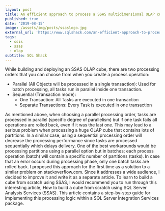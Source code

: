 ```yaml
---
layout: post
title: An efficient approach to process a SSAS multidimensional OLAP cube
published: true
date: '2019-08-15'
image: /assets/img/posts/ssaslogo.jpg
external_url: 'https://www.sqlshack.com/an-efficient-approach-to-process-a-ssas-multidimensional-olap-cube/'
tags:
  - ssis
  - ssas
  - olap
subtitle: SQL Shack
---
```

While building and deploying an SSAS OLAP cube, there are two processing orders that you can choose from when you create a process operation:
- Parallel (All Objects will be processed in a single transaction): Used for batch processing, all tasks run in parallel inside one transaction.
- Sequential (Transaction mode):
    - One Transaction: All Tasks are executed in one transaction
    - Separate Transactions: Every Task is executed in one transaction
    
As mentioned above, when choosing a parallel processing order, tasks are processed in parallel (specific degree of parallelism) but if one task fails all operations are rolled back, even if it was the last one. This may lead to a serious problem when processing a huge OLAP cube that contains lots of partitions.
In a similar case, using a sequential processing order will decrease the processing performance since tasks are processed sequentially which delays delivery.
One of the best workarounds would be processing partitions using a parallel option but in batches; each process operation (batch) will contain a specific number of partitions (tasks). In case that an error occurs during processing phase, only one batch tasks are rolled back.
I proposed this approach for the first time as a solution to a similar problem on stackoverflow.com. Since it addresses a wide audience, I decided to improve it and write it as a separate article.
To learn to build a cube from scratch using SSAS, I would recommend you to run through this interesting article, How to build a cube from scratch using SQL Server Analysis Services (SSAS).
This article contains a step-by-step guide for implementing this processing logic within a SQL Server Integration Services package.
